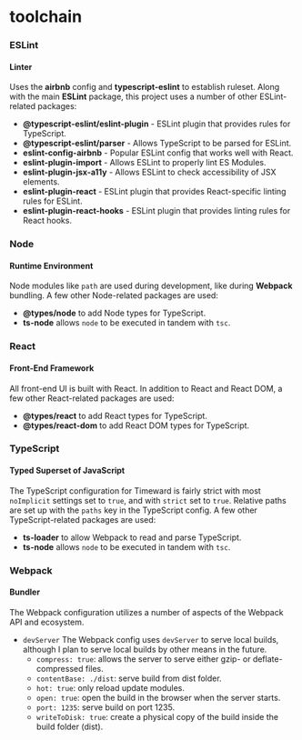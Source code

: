 # toolchain

### ESLint
#### Linter
Uses the **airbnb** config and **typescript-eslint** to establish ruleset. Along with the main **ESLint** package, this project uses a number of other ESLint-related packages:
- **@typescript-eslint/eslint-plugin** - ESLint plugin that provides rules for TypeScript.
- **@typescript-eslint/parser** - Allows TypeScript to be parsed for ESLint.
- **eslint-config-airbnb** - Popular ESLint config that works well with React.
- **eslint-plugin-import** - Allows ESLint to properly lint ES Modules.
- **eslint-plugin-jsx-a11y** - Allows ESLint to check accessibility of JSX elements.
- **eslint-plugin-react** - ESLint plugin that provides React-specific linting rules for ESLint.
- **eslint-plugin-react-hooks** - ESLint plugin that provides linting rules for React hooks.

### Node
#### Runtime Environment
Node modules like `path` are used during development, like during **Webpack** bundling. A few other Node-related packages are used:
- **@types/node** to add Node types for TypeScript.
- **ts-node** allows `node` to be executed in tandem with `tsc`.

### React
#### Front-End Framework
All front-end UI is built with React. In addition to React and React DOM, a few other React-related packages are used:
- **@types/react** to add React types for TypeScript.
- **@types/react-dom** to add React DOM types for TypeScript.


### TypeScript
#### Typed Superset of JavaScript
The TypeScript configuration for Timeward is fairly strict with most `noImplicit` settings set to `true`, and with `strict` set to `true`. Relative paths are set up with the `paths` key in the TypeScript config. A few other TypeScript-related packages are used:
- **ts-loader** to allow Webpack to read and parse TypeScript.
- **ts-node** allows `node` to be executed in tandem with `tsc`.


### Webpack
#### Bundler
The Webpack configuration utilizes a number of aspects of the Webpack API and ecosystem.

- `devServer`
The Webpack config uses `devServer` to serve local builds, although I plan to serve local builds by other means in the future.
  - `compress: true`: allows the server to serve either gzip- or deflate-compressed files.
  - `contentBase: ./dist`: serve build from dist folder.
  - `hot: true`: only reload update modules.
  - `open: true`: open the build in the browser when the server starts.
  - `port: 1235`: serve build on port 1235.
  - `writeToDisk: true`: create a physical copy of the build inside the build folder (dist).